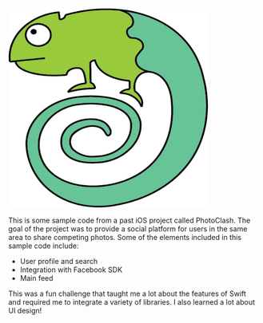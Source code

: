 <img src="https://github.com/ColeConte/photo-clash-sample/blob/master/Chameleon.png" alt="drawing" width="400" height="400"/>

This is some sample code from a past iOS project called PhotoClash.
The goal of the project was to provide a social platform for users in the same area to share competing photos.
Some of the elements included in this sample code include:
  - User profile and search
  - Integration with Facebook SDK
  - Main feed
  
This was a fun challenge that taught me a lot about the features of Swift and required me to integrate a variety of libraries. I also learned a lot about UI design!
